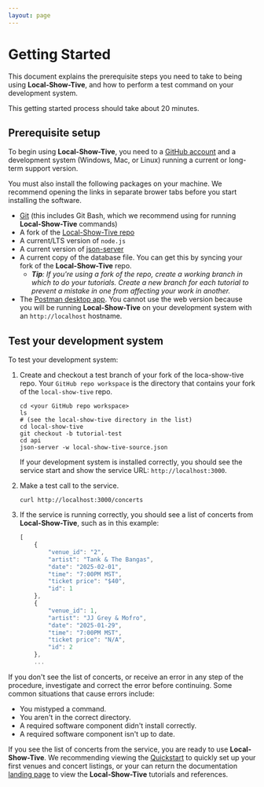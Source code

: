 ```yaml
---
layout: page
---
```


# Getting Started

This document explains the prerequisite steps you need to take to being using **Local-Show-Tive**, and how to perform a test command on your development system.

This getting started process should take about 20 minutes.

## Prerequisite setup
To begin using **Local-Show-Tive**, you need to a [GitHub account](https://github.com) and a development system (Windows, Mac, or Linux) running a current or long-term support version.

You must also install the following packages on your machine. We recommend opening the links in separate brower tabs before you start installing the software.

* [Git](https://docs.github.com/en/get-started/quickstart/set-up-git) (this includes Git Bash, which we recommend using for running **Local-Show-Tive** commands)
* A fork of the [Local-Show-Tive repo](https://github.com/levigbeverly/local-show-tive)
* A current/LTS version of `node.js`
* A current version of [json-server](https://www.npmjs.com/package/json-server)
* A current copy of the database file. You can get this by syncing your fork of the **Local-Show-Tive** repo.
    * _**Tip**: If you're using a fork of the repo, create a working branch in which to do your tutorials. Create a new branch for each tutorial to prevent a mistake in one from affecting your work in another._
* The [Postman desktop app](https://www.postman.com/downloads/). You cannot use the web version because you will be running **Local-Show-Tive** on your development system with an `http://localhost` hostname.

## Test your development system

To test your development system:

1. Create and checkout a test branch of your fork of the loca-show-tive repo. Your `GitHub repo workspace` is the directory that contains your fork of the `local-show-tive` repo.

    ```shell
    cd <your GitHub repo workspace>
    ls
    # (see the local-show-tive directory in the list)
    cd local-show-tive
    git checkout -b tutorial-test
    cd api
    json-server -w local-show-tive-source.json
    ```

    If your development system is installed correctly, you should see
    the service start and show the service URL: `http://localhost:3000`.

2. Make a test call to the service.

    ```shell
    curl http://localhost:3000/concerts
    ```

3. If the service is running correctly, you should see a list of concerts from **Local-Show-Tive**, such as in this example:

    ```js
    [
        {
            "venue_id": "2",
            "artist": "Tank & The Bangas",
            "date": "2025-02-01",
            "time": "7:00PM MST",
            "ticket price": "$40",
            "id": 1
        },
        {
            "venue_id": 1,
            "artist": "JJ Grey & Mofro",
            "date": "2025-01-29",
            "time": "7:00PM MST",
            "ticket price": "N/A",
            "id": 2
        },
        ...
    ```

If you don't see the list of concerts, or receive an error in any step of the procedure, investigate and correct the error before continuing. Some common situations that cause errors include:

- You mistyped a command.
- You aren't in the correct directory.
- A required software component didn't install correctly.
- A required software component isn't up to date.

If you see the list of concerts from the service, you are ready to use **Local-Show-Tive**. We recommending viewing the [Quickstart](quickstart.md) to quickly set up your first venues and concert listings, or your can return the documentation [landing page](index.md) to view the **Local-Show-Tive** tutorials and references.
